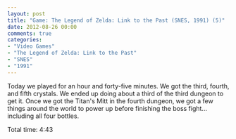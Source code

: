 ```yaml
---
layout: post
title: "Game: The Legend of Zelda: Link to the Past (SNES, 1991) (5)"
date: 2012-08-26 00:00
comments: true
categories:
- "Video Games"
- "The Legend of Zelda: Link to the Past"
- "SNES"
- "1991"
---
```


Today we played for an hour and forty-five minutes. We got the
third, fourth, and fifth crystals. We ended up doing about a third
of the third dungeon to get it. Once we got the Titan's Mitt in
the fourth dungeon, we got a few things around the world to power
up before finishing the boss fight... including all four bottles.

Total time: 4:43    
